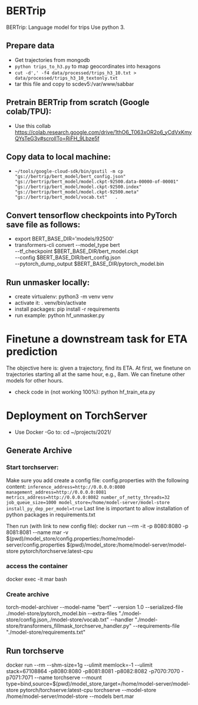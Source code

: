# BERTrip
BERTrip: Language model for trips
Use python 3.

## Prepare data
- Get trajectories from mongodb
- `python trips_to_h3.py` to map geocordinates into hexagons
- `cut -d',' -f4 data/processed/trips_h3_10.txt > data/processed/trips_h3_10_textonly.txt`
- tar this file and copy to scdev5:/var/www/sabbar
  
## Pretrain BERTrip from scratch (Google colab/TPU):
- Use this collab https://colab.research.google.com/drive/1thO6_T063xOR2o6_yCdVxKmyQYsTeG3v#scrollTo=RiFH_9Lbze5f

## Copy data to local machine:
* `~/tools/google-cloud-sdk/bin/gsutil -m cp   "gs://bertrip/bert_model/bert_config.json"   "gs://bertrip/bert_model/model.ckpt-92500.data-00000-of-00001"   "gs://bertrip/bert_model/model.ckpt-92500.index"   "gs://bertrip/bert_model/model.ckpt-92500.meta"   "gs://bertrip/bert_model/vocab.txt"   .`

## Convert tensorflow checkpoints into PyTorch save file as follows:
* export BERT_BASE_DIR='models/92500'
* transformers-cli convert --model_type bert \
  --tf_checkpoint $BERT_BASE_DIR/bert_model.ckpt \
  --config $BERT_BASE_DIR/bert_config.json \
  --pytorch_dump_output $BERT_BASE_DIR/pytorch_model.bin

## Run unmasker locally:
* create virtualenv: python3 -m venv venv
* activate it: . venv/bin/activate
* install packages: pip install -r requirements
* run example: python hf_unmasker.py

# Finetune a downstream task for ETA prediction
The objective here is: given a trajectory, find its ETA.
At first, we finetune on trajectories starting all at the same hour, e.g., 8am.
We can finetune other models for other hours.
* check code in (not working 100%): python hf_train_eta.py 


# Deployment on TorchServer
- Use Docker
-Go to: cd ~/projects/2021/

## Generate Archive
### Start torchserver:
Make sure you add create a config file: config.properties with the following content:
`
inference_address=http://0.0.0.0:8080
management_address=http://0.0.0.0:8081
metrics_address=http://0.0.0.0:8082
number_of_netty_threads=32
job_queue_size=1000
model_store=/home/model-server/model-store
install_py_dep_per_model=true
`
Last line is important to allow installation of python packages in requirements.txt

Then run (with link to new config file):
docker run --rm -it -p 8080:8080 -p 8081:8081 --name mar -v $(pwd)/model_store/config.properties:/home/model-server/config.properties $(pwd)/model_store:/home/model-server/model-store  pytorch/torchserve:latest-cpu

### access the container
docker exec -it mar bash

### Create archive
torch-model-archiver --model-name "bert" --version 1.0 --serialized-file ./model-store/pytorch_model.bin --extra-files "./model-store/config.json,./model-store/vocab.txt" --handler "./model-store/transformers_fillmask_torchserve_handler.py" --requirements-file "./model-store/requirements.txt"

## Run torchserve
docker run --rm --shm-size=1g         --ulimit memlock=-1         --ulimit stack=67108864         -p8080:8080         -p8081:8081         -p8082:8082         -p7070:7070         -p7071:7071    --name torchserve     --mount type=bind,source=$(pwd)/model_store,target=/home/model-server/model-store  pytorch/torchserve:latest-cpu torchserve --model-store /home/model-server/model-store --models bert.mar 

